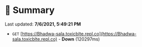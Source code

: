 # 📖 Summary
Last updated: **7/6/2021, 5:49:21 PM**

- `GET` [https://Bhadwa-sala.toxicblte.repl.co](https://Bhadwa-sala.toxicblte.repl.co) - **Down** (120297ms)
